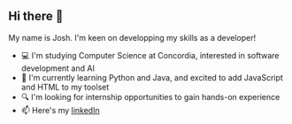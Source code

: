 ## Hi there 👋

My name is Josh. I'm keen on developping my skills as a developer!

 - 💻 I'm studying Computer Science at Concordia, interested in software development and AI
 - 🌱 I'm currently learning Python and Java, and excited to add JavaScript and HTML to my toolset
 - 🔍 I'm looking for internship opportunities to gain hands-on experience
 - 📫 Here's my [linkedIn](https://www.linkedin.com/in/joshua-graham-81949a338/)
<!--
**Jograh/Jograh** is a ✨ _special_ ✨ repository because its `README.md` (this file) appears on your GitHub profile.

Here are some ideas to get you started:

- 🔭 I’m currently working on ...
- 🌱 I’m currently learning ...
- 👯 I’m looking to  collaborate on ...
- 🤔 I’m looking for help with ...
- 💬 Ask me about ...
- 📫 How to reach me: ...
- 😄 Pronouns: ...
- ⚡ Fun fact: ...
-->
